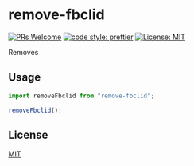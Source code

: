 # remove-fbclid
[![PRs Welcome](https://img.shields.io/badge/PRs-welcome-brightgreen.svg)](http://makeapullrequest.com)
[![code style: prettier](https://img.shields.io/badge/code_style-prettier-ff69b4.svg)](https://github.com/prettier/prettier)
[![License: MIT](https://img.shields.io/badge/License-MIT-yellow.svg)](https://opensource.org/licenses/MIT)

Removes 
## Usage
```js
import removeFbclid from "remove-fbclid";

removeFbclid();
```

## License
[MIT](https://choosealicense.com/licenses/mit/)